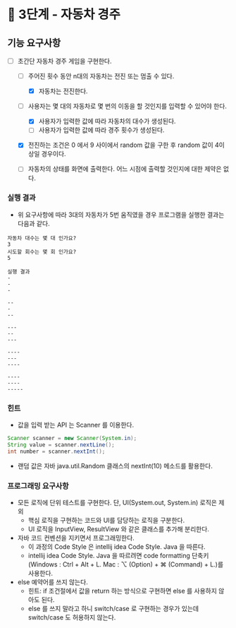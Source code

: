 # 🚀 3단계 - 자동차 경주

## 기능 요구사항
- [ ] 초간단 자동차 경주 게임을 구현한다.
    - [ ] 주어진 횟수 동안 n대의 자동차는 전진 또는 멈출 수 있다.
        - [x] 자동차는 전진한다.
    - [ ] 사용자는 몇 대의 자동차로 몇 번의 이동을 할 것인지를 입력할 수 있어야 한다.
        - [x] 사용자가 입력한 값에 따라 자동차의 대수가 생성된다.
        - [ ] 사용자가 입력한 값에 따라 경주 횟수가 생성된다.
    - [x] 전진하는 조건은 0 에서 9 사이에서 random 값을 구한 후 random 값이 4이상일 경우이다.
    - [ ] 자동차의 상태를 화면에 출력한다. 어느 시점에 출력할 것인지에 대한 제약은 없다.


### 실행 결과
- 위 요구사항에 따라 3대의 자동차가 5번 움직였을 경우 프로그램을 실행한 결과는 다음과 같다.

```text
자동차 대수는 몇 대 인가요?
3
시도할 회수는 몇 회 인가요?
5

실행 결과
-
-
-

--
-
--

---
--
---

----
---
----

----
----
-----
```

### 힌트
- 값을 입력 받는 API 는 Scanner 를 이용한다.

```java
Scanner scanner = new Scanner(System.in);
String value = scanner.nextLine();
int number = scanner.nextInt();
```
- 랜덤 값은 자바 java.util.Random 클래스의 nextInt(10) 메소드를 활용한다.

### 프로그래밍 요구사항
- 모든 로직에 단위 테스트를 구현한다. 단, UI(System.out, System.in) 로직은 제외
    - 핵심 로직을 구현하는 코드와 UI를 담당하는 로직을 구분한다.
    - UI 로직을 InputView, ResultView 와 같은 클래스를 추가해 분리한다.
- 자바 코드 컨벤션을 지키면서 프로그래밍한다.
    - 이 과정의 Code Style 은 intellij idea Code Style. Java 을 따른다.
    - intellij idea Code Style. Java 을 따르려면 code formatting 단축키(Windows : Ctrl + Alt + L. Mac : ⌥ (Option) + ⌘ (Command) + L.)를 사용한다.
- else 예약어를 쓰지 않는다.
    - 힌트: if 조건절에서 값을 return 하는 방식으로 구현하면 else 를 사용하지 않아도 된다.
    - else 를 쓰지 말라고 하니 switch/case 로 구현하는 경우가 있는데 switch/case 도 허용하지 않는다.
